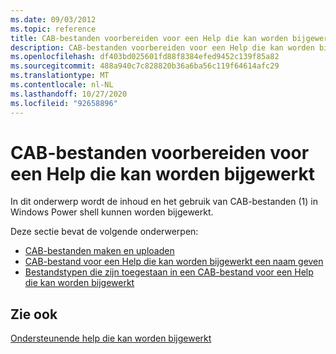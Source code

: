 ```yaml
---
ms.date: 09/03/2012
ms.topic: reference
title: CAB-bestanden voorbereiden voor een Help die kan worden bijgewerkt
description: CAB-bestanden voorbereiden voor een Help die kan worden bijgewerkt
ms.openlocfilehash: df403bd025601fd88f8384efed9452c139f85a82
ms.sourcegitcommit: 488a940c7c828820b36a6ba56c119f64614afc29
ms.translationtype: MT
ms.contentlocale: nl-NL
ms.lasthandoff: 10/27/2020
ms.locfileid: "92658896"
---
```

# <a name="how-to-prepare-updatable-help-cab-files"></a>CAB-bestanden voorbereiden voor een Help die kan worden bijgewerkt

In dit onderwerp wordt de inhoud en het gebruik van CAB-bestanden (1) in Windows Power shell kunnen worden bijgewerkt.

Deze sectie bevat de volgende onderwerpen:

- [CAB-bestanden maken en uploaden](./how-to-create-and-upload-cab-files.md)
- [CAB-bestand voor een Help die kan worden bijgewerkt een naam geven](./how-to-name-an-updatable-help-cab-file.md)
- [Bestandstypen die zijn toegestaan in een CAB-bestand voor een Help die kan worden bijgewerkt](./file-types-permitted-in-an-updatable-help-cab-file.md)

## <a name="see-also"></a>Zie ook

[Ondersteunende help die kan worden bijgewerkt](./supporting-updatable-help.md)
